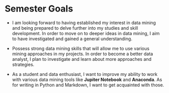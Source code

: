# Semester Goals

- I am looking forward to having established my interest in data mining and being prepared to delve further into my studies and skill development. In order to move on to deeper ideas in data mining, I aim to have investigated and gained a general understanding.

- Possess strong data mining skills that will allow me to use various mining approaches in my projects. In order to become a better data analyst, I plan to investigate and learn about more approaches and strategies.

- As a student and data enthusiast, I want to improve my ability to work with various data mining tools like **Jupiter Notebook** and **Anaconda**. As for writing in Python and Markdown, I want to get acquainted with those.
